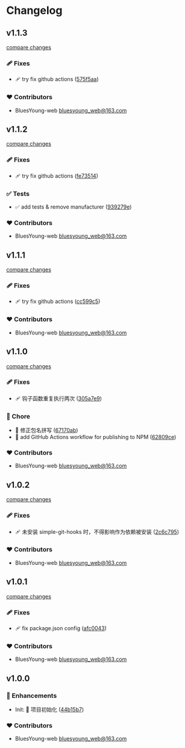 # Changelog


## v1.1.3

[compare changes](https://github.com/BluesYoung-web/app-launcher/compare/v1.1.2...v1.1.3)

### 🩹 Fixes

- 🩹 try fix github actions ([575f5aa](https://github.com/BluesYoung-web/app-launcher/commit/575f5aa))

### ❤️ Contributors

- BluesYoung-web <bluesyoung_web@163.com>

## v1.1.2

[compare changes](https://github.com/BluesYoung-web/app-launcher/compare/v1.1.1...v1.1.2)

### 🩹 Fixes

- 🩹 try fix github actions ([fe73514](https://github.com/BluesYoung-web/app-launcher/commit/fe73514))

### ✅ Tests

- ✅ add tests & remove manufacturer ([939279e](https://github.com/BluesYoung-web/app-launcher/commit/939279e))

### ❤️ Contributors

- BluesYoung-web <bluesyoung_web@163.com>

## v1.1.1

[compare changes](https://github.com/BluesYoung-web/app-launcher/compare/v1.1.0...v1.1.1)

### 🩹 Fixes

- 🩹 try fix github actions ([cc599c5](https://github.com/BluesYoung-web/app-launcher/commit/cc599c5))

### ❤️ Contributors

- BluesYoung-web <bluesyoung_web@163.com>

## v1.1.0

[compare changes](https://github.com/BluesYoung-web/app-launcher/compare/v1.0.2...v1.1.0)

### 🩹 Fixes

- 🩹 钩子函数重复执行两次 ([305a7e9](https://github.com/BluesYoung-web/app-launcher/commit/305a7e9))

### 🏡 Chore

- 🏡 修正包名拼写 ([67170ab](https://github.com/BluesYoung-web/app-launcher/commit/67170ab))
- 🏡 add GitHub Actions workflow for publishing to NPM ([62809ce](https://github.com/BluesYoung-web/app-launcher/commit/62809ce))

### ❤️ Contributors

- BluesYoung-web <bluesyoung_web@163.com>

## v1.0.2

[compare changes](https://github.com/BluesYoung-web/app-launcher/compare/v1.0.1...v1.0.2)

### 🩹 Fixes

- 🩹 未安装 simple-git-hooks 时，不得影响作为依赖被安装 ([2c6c795](https://github.com/BluesYoung-web/app-launcher/commit/2c6c795))

### ❤️ Contributors

- BluesYoung-web <bluesyoung_web@163.com>

## v1.0.1

[compare changes](https://github.com/BluesYoung-web/app-launcher/compare/v1.0.0...v1.0.1)

### 🩹 Fixes

- 🩹 fix package.json config ([afc0043](https://github.com/BluesYoung-web/app-launcher/commit/afc0043))

### ❤️ Contributors

- BluesYoung-web <bluesyoung_web@163.com>

## v1.0.0


### 🚀 Enhancements

- Init: 🎉  项目初始化 ([44b15b7](https://github.com/BluesYoung-web/app-launcher/commit/44b15b7))

### ❤️ Contributors

- BluesYoung-web <bluesyoung_web@163.com>

